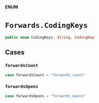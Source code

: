**ENUM**

# `Forwards.CodingKeys`

```swift
public enum CodingKeys: String, CodingKey
```

## Cases
### `forwardsCount`

```swift
case forwardsCount = "forwards_count"
```

### `forwardsOpens`

```swift
case forwardsOpens = "forwards_opens"
```
